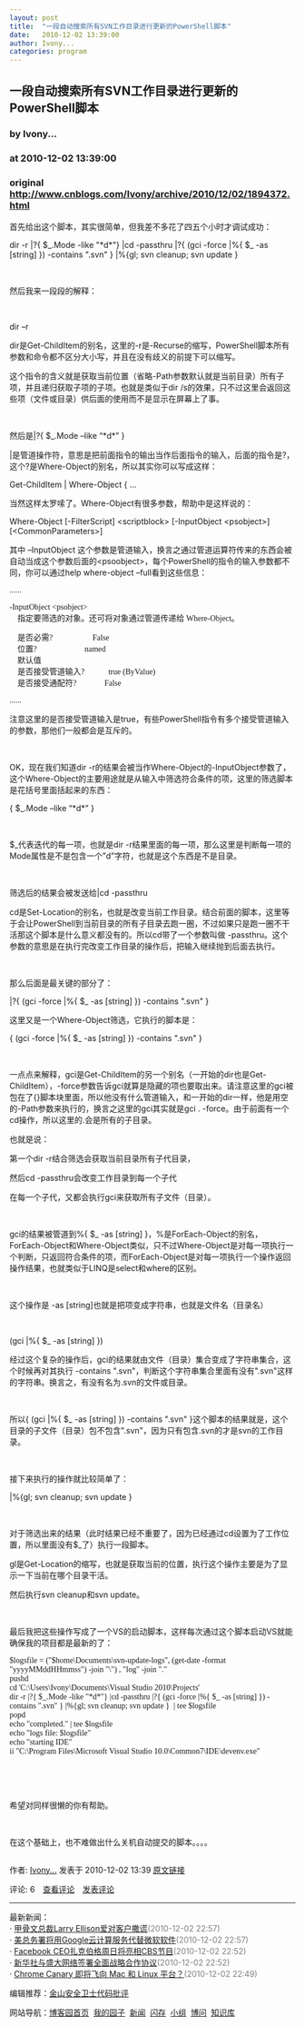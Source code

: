 ```yaml
---
layout: post
title:  "一段自动搜索所有SVN工作目录进行更新的PowerShell脚本"
date:   2010-12-02 13:39:00
author: Ivony...
categories: program
---
```


## 一段自动搜索所有SVN工作目录进行更新的PowerShell脚本
### by Ivony...
### at 2010-12-02 13:39:00
### original <http://www.cnblogs.com/Ivony/archive/2010/12/02/1894372.html>

<p><p>首先给出这个脚本，其实很简单，但我差不多花了四五个小时才调试成功：</p>  <p>dir -r |?{ $_.Mode -like &quot;*d*&quot;} |cd -passthru |?{ (gci -force |%{ $_ -as [string] }) -contains &quot;.svn&quot; } |%{gl; svn cleanup; svn update }</p>  <p> </p>  <p>然后我来一段段的解释：</p>  <p> </p>  <p>dir –r</p>  <p>dir是Get-ChildItem的别名，这里的-r是-Recurse的缩写，PowerShell脚本所有参数和命令都不区分大小写，并且在没有歧义的前提下可以缩写。</p>  <p>这个指令的含义就是获取当前位置（省略-Path参数默认就是当前目录）所有子项，并且递归获取子项的子项。也就是类似于dir /s的效果，只不过这里会返回这些项（文件或目录）供后面的使用而不是显示在屏幕上了事。</p>  <p> </p>  <p>然后是|?{ $_.Mode –like “*d*” }</p>  <p>|是管道操作符，意思是把前面指令的输出当作后面指令的输入，后面的指令是?，这个?是Where-Object的别名，所以其实你可以写成这样：</p>  <p>Get-ChildItem | Where-Object { …</p>  <p>当然这样太罗嗦了。Where-Object有很多参数，帮助中是这样说的：</p>  <p>Where-Object [-FilterScript] &lt;scriptblock&gt; [-InputObject &lt;psobject&gt;] [&lt;CommonParameters&gt;]</p>  <p>其中 –InputObject 这个参数是管道输入，换言之通过管道运算符传来的东西会被自动当成这个参数后面的&lt;psoobject&gt;，每个PowerShell的指令的输入参数都不同，你可以通过help where-object –full看到这些信息：</p>  <p><font face="新宋体">......</font></p>  <p><font face="新宋体">-InputObject &lt;psobject&gt;      <br>    指定要筛选的对象。还可将对象通过管道传递给 Where-Object。</font></p>  <p><font face="新宋体">    是否必需?                    False      <br>    位置?                        named       <br>    默认值       <br>    是否接受管道输入?            true (ByValue)       <br>    是否接受通配符?              False</font></p>  <p><font face="新宋体">......</font></p>  <p>注意这里的是否接受管道输入是true，有些PowerShell指令有多个接受管道输入的参数，那他们一般都会是互斥的。</p>  <p> </p>  <p>OK，现在我们知道dir -r的结果会被当作Where-Object的-InputObject参数了，这个Where-Object的主要用途就是从输入中筛选符合条件的项，这里的筛选脚本是花括号里面括起来的东西：</p>  <p>{ $_.Mode –like “*d*” }</p>  <p> </p>  <p>$_代表迭代的每一项，也就是dir -r结果里面的每一项，那么这里是判断每一项的Mode属性是不是包含一个”d”字符，也就是这个东西是不是目录。</p>  <p> </p>  <p>筛选后的结果会被发送给|cd -passthru</p>  <p>cd是Set-Location的别名，也就是改变当前工作目录。结合前面的脚本，这里等于会让PowerShell到当前目录的所有子目录去跑一圈，不过如果只是跑一圈不干活那这个脚本是什么意义都没有的。所以cd带了一个参数叫做 -passthru。这个参数的意思是在执行完改变工作目录的操作后，把输入继续抛到后面去执行。</p>  <p> </p>  <p>那么后面是最关键的部分了：</p>  <p>|?{ (gci -force |%{ $_ -as [string] }) -contains &quot;.svn&quot; } </p>  <p>这里又是一个Where-Object筛选，它执行的脚本是：</p>  <p>{ (gci -force |%{ $_ -as [string] }) -contains &quot;.svn&quot; }</p>  <p> </p>  <p>一点点来解释，gci是Get-ChildItem的另一个别名（一开始的dir也是Get-ChildItem），-force参数告诉gci就算是隐藏的项也要取出来。请注意这里的gci被包在了{}脚本块里面，所以他没有什么管道输入，和一开始的dir一样，他是用空的-Path参数来执行的，换言之这里的gci其实就是gci . -force。由于前面有一个cd操作，所以这里的.会是所有的子目录。</p>  <p>也就是说：</p>  <p>第一个dir -r结合筛选会获取当前目录所有子代目录，</p>  <p>然后cd -passthru会改变工作目录到每一个子代</p>  <p>在每一个子代，又都会执行gci来获取所有子文件（目录）。</p>  <p> </p>  <p>gci的结果被管道到%{ $_ -as [string] }，%是ForEach-Object的别名，ForEach-Object和Where-Object类似，只不过Where-Object是对每一项执行一个判断，只返回符合条件的项，而ForEach-Object是对每一项执行一个操作返回操作结果，也就类似于LINQ是select和where的区别。</p>  <p> </p>  <p>这个操作是 -as [string]也就是把项变成字符串，也就是文件名（目录名）</p>  <p> </p>  <p>(gci |%{ $_ -as [string] })</p>  <p>经过这个复杂的操作后，gci的结果就由文件（目录）集合变成了字符串集合，这个时候再对其执行 -contains &quot;.svn&quot;，判断这个字符串集合里面有没有&quot;.svn&quot;这样的字符串。换言之，有没有名为.svn的文件或目录。</p>  <p> </p>  <p>所以{ (gci |%{ $_ -as [string] }) -contains &quot;.svn&quot; }这个脚本的结果就是，这个目录的子文件（目录）包不包含&quot;.svn&quot;，因为只有包含.svn的才是svn的工作目录。</p>  <p> </p>  <p>接下来执行的操作就比较简单了：</p>  <p>|%{gl; svn cleanup; svn update } </p>  <p> </p>  <p>对于筛选出来的结果（此时结果已经不重要了，因为已经通过cd设置为了工作位置，所以里面没有$_了）执行一段脚本。</p>  <p>gl是Get-Location的缩写，也就是获取当前的位置，执行这个操作主要是为了显示一下当前在哪个目录干活。</p>  <p>然后执行svn cleanup和svn update。</p>  <p> </p>  <p>最后我把这些操作写成了一个VS的启动脚本，这样每次通过这个脚本启动VS就能确保我的项目都是最新的了：</p>  <p><font face="Consolas">$logsfile = (&quot;$home\Documents\svn-update-logs&quot;, (get-date -format &quot;yyyyMMddHHmmss&quot;) -join &quot;\&quot;) , &quot;log&quot; -join &quot;.&quot;      <br>pushd       <br>cd 'C:\Users\Ivony\Documents\Visual Studio 2010\Projects'       <br>dir -r |?{ $_.Mode -like &quot;*d*&quot;} |cd -passthru |?{ (gci -force |%{ $_ -as [string] }) -contains &quot;.svn&quot; } |%{gl; svn cleanup; svn update }  | tee $logsfile       <br>popd       <br>echo &quot;completed.&quot; | tee $logsfile      <br>echo &quot;logs file: $logsfile&quot;       <br>echo &quot;starting IDE&quot;      <br>ii &quot;C:\Program Files\Microsoft Visual Studio 10.0\Common7\IDE\devenv.exe&quot;</font></p>  <p> </p>  <p> </p>  <p>希望对同样很懒的你有帮助。</p>  <p> </p>  <p>在这个基础上，也不难做出什么关机自动提交的脚本。。。。</p><img src="http://www.cnblogs.com/Ivony/aggbug/1894372.html?type=1" width="1" height="1" alt=""><p>作者: <a href="http://www.cnblogs.com/Ivony/">Ivony...</a> 发表于 2010-12-02 13:39 <a href="http://www.cnblogs.com/Ivony/archive/2010/12/02/1894372.html">原文链接</a></p><p>评论: 6　<a href="http://www.cnblogs.com/Ivony/archive/2010/12/02/1894372.html#pagedcomment">查看评论</a>　<a href="http://www.cnblogs.com/Ivony/archive/2010/12/02/1894372.html#commentform">发表评论</a></p><hr><p>最新新闻：<br>· <a href="http://news.cnblogs.com/n/83238/">甲骨文总裁Larry Ellison爱对客户撒谎</a><span style="color:gray">(2010-12-02 22:57)</span><br>· <a href="http://news.cnblogs.com/n/83237/">美总务署将用Google云计算服务代替微软软件</a><span style="color:gray">(2010-12-02 22:57)</span><br>· <a href="http://news.cnblogs.com/n/83236/">Facebook CEO扎克伯格周日将亮相CBS节目</a><span style="color:gray">(2010-12-02 22:52)</span><br>· <a href="http://news.cnblogs.com/n/83235/">新华社与盛大网络签署全面战略合作协议</a><span style="color:gray">(2010-12-02 22:52)</span><br>· <a href="http://news.cnblogs.com/n/83234/">Chrome Canary 即将飞向 Mac 和 Linux 平台？</a><span style="color:gray">(2010-12-02 22:49)</span><br></p><p>编辑推荐：<a href="http://www.cnblogs.com/MichaelPeng/archive/2010/12/02/1893999.html">金山安全卫士代码批评</a><br></p><p>网站导航：<a href="http://www.cnblogs.com">博客园首页</a>  <a href="http://home.cnblogs.com/">我的园子</a>  <a href="http://news.cnblogs.com">新闻</a>  <a href="http://home.cnblogs.com/ing/">闪存</a>  <a href="http://home.cnblogs.com/group/">小组</a>  <a href="http://space.cnblogs.com/q/">博问</a>  <a href="http://kb.cnblogs.com">知识库</a></p></p>